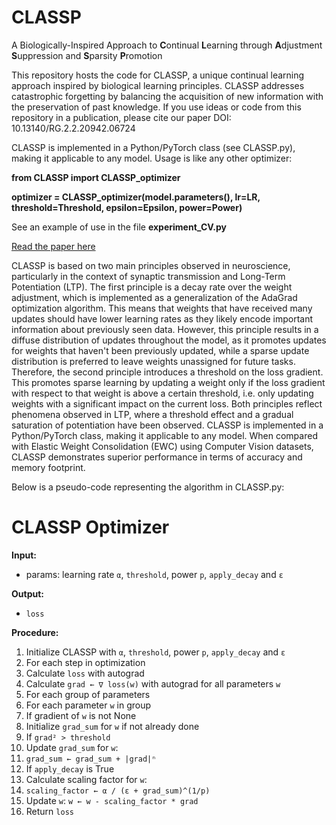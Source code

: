 # CLASSP
 A Biologically-Inspired Approach to **C**ontinual **L**earning through **A**djustment **S**uppression and **S**parsity **P**romotion

This repository hosts the code for CLASSP, a unique continual learning approach inspired by biological learning principles. CLASSP addresses catastrophic forgetting by balancing the acquisition of new information with the preservation of past knowledge. If you use ideas or code from this repository in a publication, please cite our paper DOI: 10.13140/RG.2.2.20942.06724

CLASSP is implemented in a Python/PyTorch class (see CLASSP.py), making it applicable to any model. Usage is like any other optimizer:

**from CLASSP import CLASSP_optimizer**

**optimizer = CLASSP_optimizer(model.parameters(), lr=LR, threshold=Threshold, epsilon=Epsilon, power=Power)**

See an example of use in the file **experiment_CV.py**

[Read the paper here](https://www.researchgate.net/publication/380184328_CLASSP_a_Biologically-Inspired_Approach_to_Continual_Learning_through_Adjustment_Suppression_and_Sparsity_Promotion)

CLASSP is based on two main principles observed in neuroscience, particularly in the context of synaptic transmission and Long-Term Potentiation (LTP). The first principle is a decay rate over the weight adjustment, which is implemented as a generalization of the AdaGrad optimization algorithm. This means that weights that have received many updates should have lower learning rates as they likely encode important information about previously seen data. However, this principle results in a diffuse distribution of updates throughout the model, as it promotes updates for weights that haven't been previously updated, while a sparse update distribution is preferred to leave weights unassigned for future tasks. Therefore, the second principle introduces a threshold on the loss gradient. This promotes sparse learning by updating a weight only if the loss gradient with respect to that weight is above a certain threshold, i.e. only updating weights with a significant impact on the current loss. Both principles reflect phenomena observed in LTP, where a threshold effect and a gradual saturation of potentiation have been observed. CLASSP is implemented in a Python/PyTorch class, making it applicable to any model. When compared with Elastic Weight Consolidation (EWC) using Computer Vision datasets, CLASSP demonstrates superior performance in terms of accuracy and memory footprint.

Below is a pseudo-code representing the algorithm in CLASSP.py:

# CLASSP Optimizer

**Input:** 
- params: learning rate `α`, `threshold`, power `p`, `apply_decay` and `ε`

**Output:** 
- `loss`

**Procedure:**
1. Initialize CLASSP with `α`, `threshold`, power `p`, `apply_decay` and `ε`
2. For each step in optimization
3. Calculate `loss` with autograd
4. Calculate `grad ← ∇ loss(w)` with autograd for all parameters `w`
5. For each group of parameters
6. For each parameter `w` in group
7. If gradient of `w` is not None
8. Initialize `grad_sum` for `w` if not already done
9. If `grad² > threshold`
10. Update `grad_sum` for `w`:
11. `grad_sum ← grad_sum + |grad|ⁿ`
12. If `apply_decay` is True
13. Calculate scaling factor for `w`: 
14. `scaling_factor ← α / (ε + grad_sum)^(1/p)`
15. Update `w`: `w ← w - scaling_factor * grad`
16. Return `loss`

